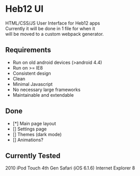 # Heb12 UI
HTML/CSS/JS User Interface for Heb12 apps  
Currently it will be done in 1 file for when it  
will be moved to a custom webpack generator.

## Requirements
* Run on old android devices (>android 4.4)
* Run on >= IE8
* Consistent design
* Clean
* Minimal Javascript
* No necessary large frameworks
* Maintainable and extendable

## Done
- [*] Main page layout
- [] Settings page
- [] Themes (dark mode)
- [] Animations?

## Currently Tested
2010 iPod Touch 4th Gen Safari (iOS 6.1.6)
Internet Explorer 8
